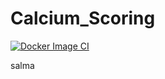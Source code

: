 ﻿# Calcium_Scoring
[![Docker Image CI](https://github.com/OmarSamehSaid/Calcium-Scoring/actions/workflows/docker-image.yml/badge.svg)](https://github.com/OmarSamehSaid/Calcium-Scoring/actions/workflows/docker-image.yml)

salma
